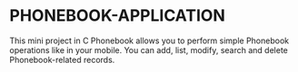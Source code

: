 # PHONEBOOK-APPLICATION
This mini project in C Phonebook allows you to perform simple Phonebook operations like in your mobile. You can add, list, modify, search and delete Phonebook-related records.
